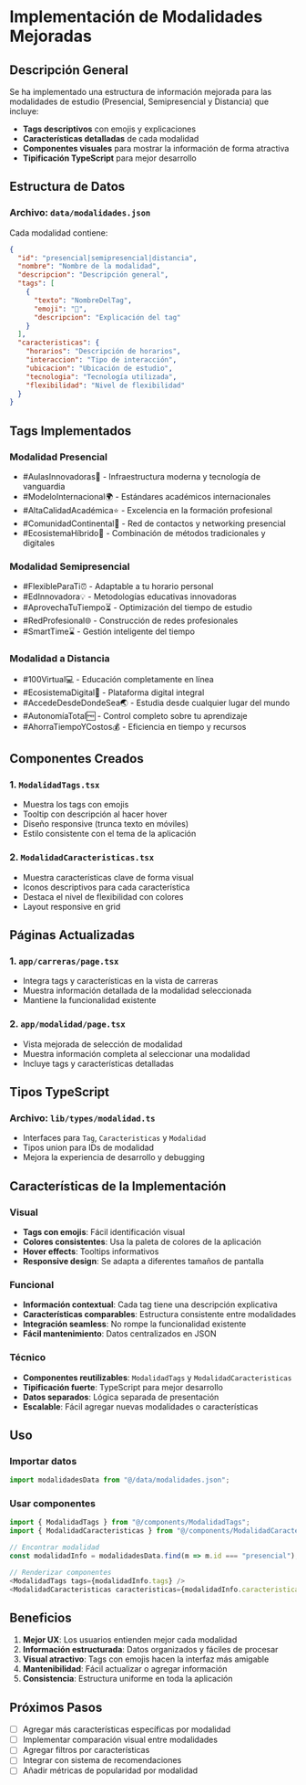 # Implementación de Modalidades Mejoradas

## Descripción General

Se ha implementado una estructura de información mejorada para las modalidades de estudio (Presencial, Semipresencial y Distancia) que incluye:

- **Tags descriptivos** con emojis y explicaciones
- **Características detalladas** de cada modalidad
- **Componentes visuales** para mostrar la información de forma atractiva
- **Tipificación TypeScript** para mejor desarrollo

## Estructura de Datos

### Archivo: `data/modalidades.json`

Cada modalidad contiene:

```json
{
  "id": "presencial|semipresencial|distancia",
  "nombre": "Nombre de la modalidad",
  "descripcion": "Descripción general",
  "tags": [
    {
      "texto": "NombreDelTag",
      "emoji": "🏫",
      "descripcion": "Explicación del tag"
    }
  ],
  "caracteristicas": {
    "horarios": "Descripción de horarios",
    "interaccion": "Tipo de interacción",
    "ubicacion": "Ubicación de estudio",
    "tecnologia": "Tecnología utilizada",
    "flexibilidad": "Nivel de flexibilidad"
  }
}
```

## Tags Implementados

### Modalidad Presencial
- #AulasInnovadoras🏫 - Infraestructura moderna y tecnología de vanguardia
- #ModeloInternacional🌍 - Estándares académicos internacionales
- #AltaCalidadAcadémica⭐ - Excelencia en la formación profesional
- #ComunidadContinental🤝 - Red de contactos y networking presencial
- #EcosistemaHíbrido🔀 - Combinación de métodos tradicionales y digitales

### Modalidad Semipresencial
- #FlexibleParaTi⏰ - Adaptable a tu horario personal
- #EdInnovadora💡 - Metodologías educativas innovadoras
- #AprovechaTuTiempo⏳ - Optimización del tiempo de estudio
- #RedProfesional🌐 - Construcción de redes profesionales
- #SmartTime⌛ - Gestión inteligente del tiempo

### Modalidad a Distancia
- #100Virtual💻 - Educación completamente en línea
- #EcosistemaDigital📲 - Plataforma digital integral
- #AccedeDesdeDondeSea🌏 - Estudia desde cualquier lugar del mundo
- #AutonomíaTotal🆓 - Control completo sobre tu aprendizaje
- #AhorraTiempoYCostos💰 - Eficiencia en tiempo y recursos

## Componentes Creados

### 1. `ModalidadTags.tsx`
- Muestra los tags con emojis
- Tooltip con descripción al hacer hover
- Diseño responsive (trunca texto en móviles)
- Estilo consistente con el tema de la aplicación

### 2. `ModalidadCaracteristicas.tsx`
- Muestra características clave de forma visual
- Iconos descriptivos para cada característica
- Destaca el nivel de flexibilidad con colores
- Layout responsive en grid

## Páginas Actualizadas

### 1. `app/carreras/page.tsx`
- Integra tags y características en la vista de carreras
- Muestra información detallada de la modalidad seleccionada
- Mantiene la funcionalidad existente

### 2. `app/modalidad/page.tsx`
- Vista mejorada de selección de modalidad
- Muestra información completa al seleccionar una modalidad
- Incluye tags y características detalladas

## Tipos TypeScript

### Archivo: `lib/types/modalidad.ts`
- Interfaces para `Tag`, `Caracteristicas` y `Modalidad`
- Tipos union para IDs de modalidad
- Mejora la experiencia de desarrollo y debugging

## Características de la Implementación

### Visual
- **Tags con emojis**: Fácil identificación visual
- **Colores consistentes**: Usa la paleta de colores de la aplicación
- **Hover effects**: Tooltips informativos
- **Responsive design**: Se adapta a diferentes tamaños de pantalla

### Funcional
- **Información contextual**: Cada tag tiene una descripción explicativa
- **Características comparables**: Estructura consistente entre modalidades
- **Integración seamless**: No rompe la funcionalidad existente
- **Fácil mantenimiento**: Datos centralizados en JSON

### Técnico
- **Componentes reutilizables**: `ModalidadTags` y `ModalidadCaracteristicas`
- **Tipificación fuerte**: TypeScript para mejor desarrollo
- **Datos separados**: Lógica separada de presentación
- **Escalable**: Fácil agregar nuevas modalidades o características

## Uso

### Importar datos
```typescript
import modalidadesData from "@/data/modalidades.json";
```

### Usar componentes
```typescript
import { ModalidadTags } from "@/components/ModalidadTags";
import { ModalidadCaracteristicas } from "@/components/ModalidadCaracteristicas";

// Encontrar modalidad
const modalidadInfo = modalidadesData.find(m => m.id === "presencial");

// Renderizar componentes
<ModalidadTags tags={modalidadInfo.tags} />
<ModalidadCaracteristicas caracteristicas={modalidadInfo.caracteristicas} />
```

## Beneficios

1. **Mejor UX**: Los usuarios entienden mejor cada modalidad
2. **Información estructurada**: Datos organizados y fáciles de procesar
3. **Visual atractivo**: Tags con emojis hacen la interfaz más amigable
4. **Mantenibilidad**: Fácil actualizar o agregar información
5. **Consistencia**: Estructura uniforme en toda la aplicación

## Próximos Pasos

- [ ] Agregar más características específicas por modalidad
- [ ] Implementar comparación visual entre modalidades
- [ ] Agregar filtros por características
- [ ] Integrar con sistema de recomendaciones
- [ ] Añadir métricas de popularidad por modalidad
